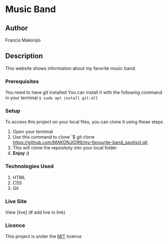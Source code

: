 # Music Band
## Author
Francis Makonjio
## Description
This website shows information about my favorite music band. 
### Prerequisites
You need to have git installed
You can install it with the following command in your terminal
`$ sudo apt install git-all`
### Setup
To access this project on your local files, you can clone it using these steps
1. Open your terminal
1. Use this command to clone `$ git clone https://github.com/MAKONJIO99/my-favourite-band_sautisol.git
1. This will clone the repositoty into your local folder
1. __Enjoy :)__
### Technologies Used
1. HTML
1. CSS
1. Git
### Live Site
View [live] (# add live io link)
### Licence
This project is under the  [MIT](LICENSE) licence